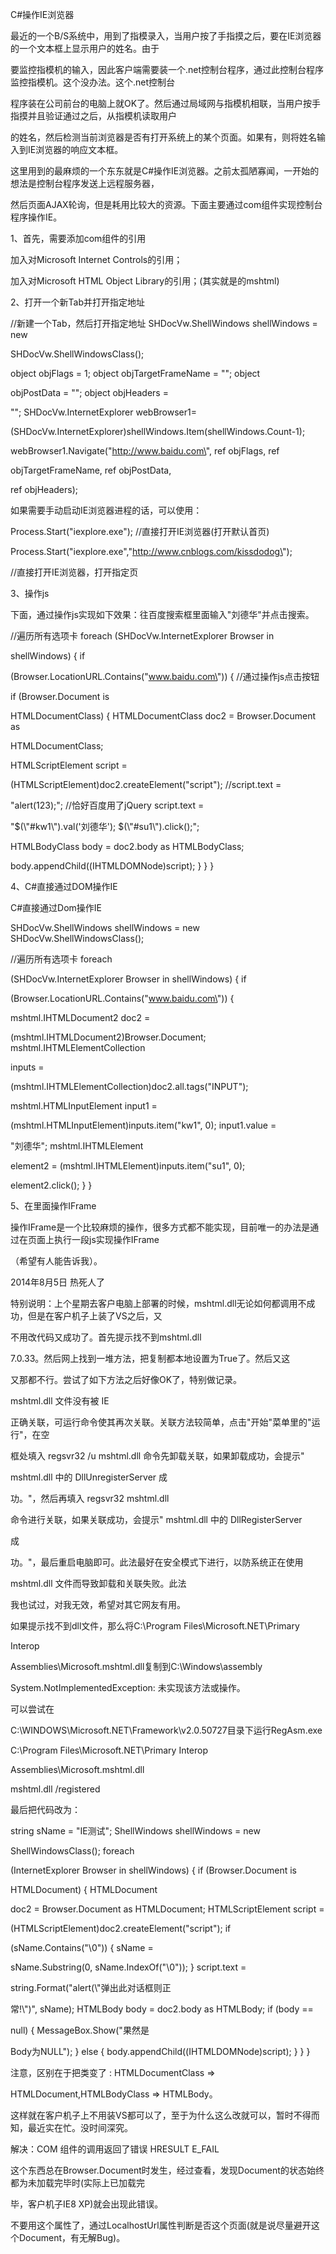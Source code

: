 C#操作IE浏览器

最近的一个B/S系统中，用到了指模录入，当用户按了手指摸之后，要在IE浏览器的一个文本框上显示用户的姓名。由于

要监控指模机的输入，因此客户端需要装一个.net控制台程序，通过此控制台程序监控指模机。这个没办法。这个.net控制台

程序装在公司前台的电脑上就OK了。然后通过局域网与指模机相联，当用户按手指摸并且验证通过之后，从指模机读取用户

的姓名，然后检测当前浏览器是否有打开系统上的某个页面。如果有，则将姓名输入到IE浏览器的响应文本框。

这里用到的最麻烦的一个东东就是C#操作IE浏览器。之前太孤陋寡闻，一开始的想法是控制台程序发送上远程服务器，

然后页面AJAX轮询，但是耗用比较大的资源。下面主要通过com组件实现控制台程序操作IE。

1、首先，需要添加com组件的引用

加入对Microsoft Internet Controls的引用；

加入对Microsoft HTML Object Library的引用；(其实就是的mshtml)

2、打开一个新Tab并打开指定地址

//新建一个Tab，然后打开指定地址 SHDocVw.ShellWindows shellWindows = new

SHDocVw.ShellWindowsClass();

object objFlags = 1; object objTargetFrameName = \"\"; object

objPostData = \"\"; object objHeaders =

\"\"; SHDocVw.InternetExplorer webBrowser1=

(SHDocVw.InternetExplorer)shellWindows.Item(shellWindows.Count-1);

webBrowser1.Navigate(\"http://www.baidu.com\", ref objFlags, ref

objTargetFrameName, ref objPostData,

ref objHeaders);

如果需要手动启动IE浏览器进程的话，可以使用：

Process.Start(\"iexplore.exe\"); //直接打开IE浏览器(打开默认首页)

Process.Start(\"iexplore.exe\",\"http://www.cnblogs.com/kissdodog\");

//直接打开IE浏览器，打开指定页

3、操作js

下面，通过操作js实现如下效果：往百度搜索框里面输入\"刘德华\"并点击搜索。

//遍历所有选项卡 foreach (SHDocVw.InternetExplorer Browser in

shellWindows) { if

(Browser.LocationURL.Contains(\"www.baidu.com\")) { //通过操作js点击按钮

if (Browser.Document is

HTMLDocumentClass) { HTMLDocumentClass doc2 = Browser.Document as

HTMLDocumentClass;

HTMLScriptElement script =

(HTMLScriptElement)doc2.createElement(\"script\"); //script.text =

\"alert(123);\"; //恰好百度用了jQuery script.text =

\"\$(\\\"#kw1\\\").val(\'刘德华\'); \$(\\\"#su1\\\").click();\";

HTMLBodyClass body = doc2.body as HTMLBodyClass;

body.appendChild((IHTMLDOMNode)script); } } }

4、C#直接通过DOM操作IE

C#直接通过Dom操作IE

SHDocVw.ShellWindows shellWindows = new SHDocVw.ShellWindowsClass();

//遍历所有选项卡 foreach

(SHDocVw.InternetExplorer Browser in shellWindows) { if

(Browser.LocationURL.Contains(\"www.baidu.com\")) {

mshtml.IHTMLDocument2 doc2 =

(mshtml.IHTMLDocument2)Browser.Document; mshtml.IHTMLElementCollection

inputs =

(mshtml.IHTMLElementCollection)doc2.all.tags(\"INPUT\");

mshtml.HTMLInputElement input1 =

(mshtml.HTMLInputElement)inputs.item(\"kw1\", 0); input1.value =

\"刘德华\"; mshtml.IHTMLElement

element2 = (mshtml.IHTMLElement)inputs.item(\"su1\", 0);

element2.click(); } }

5、在里面操作IFrame

操作IFrame是一个比较麻烦的操作，很多方式都不能实现，目前唯一的办法是通过在页面上执行一段js实现操作IFrame

（希望有人能告诉我）。

2014年8月5日 热死人了

特别说明：上个星期去客户电脑上部署的时候，mshtml.dll无论如何都调用不成功，但是在客户机子上装了VS之后，又

不用改代码又成功了。首先提示找不到mshtml.dll

7.0.33。然后网上找到一堆方法，把复制都本地设置为True了。然后又这

又那都不行。尝试了如下方法之后好像OK了，特别做记录。

mshtml.dll 文件没有被 IE

正确关联，可运行命令使其再次关联。关联方法较简单，点击"开始"菜单里的"运行"，在空

框处填入 regsvr32 /u mshtml.dll 命令先卸载关联，如果卸载成功，会提示"

mshtml.dll 中的 DllUnregisterServer 成

功。"，然后再填入 regsvr32 mshtml.dll

命令进行关联，如果关联成功，会提示" mshtml.dll 中的 DllRegisterServer

成

功。"，最后重启电脑即可。此法最好在安全模式下进行，以防系统正在使用

mshtml.dll 文件而导致卸载和关联失败。此法

我也试过，对我无效，希望对其它网友有用。

如果提示找不到dll文件，那么将C:\\Program Files\\Microsoft.NET\\Primary

Interop

Assemblies\\Microsoft.mshtml.dll复制到C:\\Windows\\assembly

System.NotImplementedException: 未实现该方法或操作。

可以尝试在

C:\\WINDOWS\\Microsoft.NET\\Framework\\v2.0.50727目录下运行RegAsm.exe

C:\\Program Files\\Microsoft.NET\\Primary Interop

Assemblies\\Microsoft.mshtml.dll

mshtml.dll /registered

最后把代码改为：

string sName = \"IE测试\"; ShellWindows shellWindows = new

ShellWindowsClass(); foreach

(InternetExplorer Browser in shellWindows) { if (Browser.Document is

HTMLDocument) { HTMLDocument

doc2 = Browser.Document as HTMLDocument; HTMLScriptElement script =

(HTMLScriptElement)doc2.createElement(\"script\"); if

(sName.Contains(\"\\0\")) { sName =

sName.Substring(0, sName.IndexOf(\"\\0\")); } script.text =

string.Format(\"alert(\\\"弹出此对话框则正

常!\\\")\", sName); HTMLBody body = doc2.body as HTMLBody; if (body ==

null) { MessageBox.Show(\"果然是

Body为NULL\"); } else { body.appendChild((IHTMLDOMNode)script); } } }

注意，区别在于把类变了 : HTMLDocumentClass =\>

HTMLDocument,HTMLBodyClass =\> HTMLBody。

这样就在客户机子上不用装VS都可以了，至于为什么这么改就可以，暂时不得而知，最近实在忙。没时间深究。

解决：COM 组件的调用返回了错误 HRESULT E_FAIL

这个东西总在Browser.Document时发生，经过查看，发现Document的状态始终都为未加载完毕时(实际上已加载完

毕，客户机子IE8 XP)就会出现此错误。

不要用这个属性了，通过LocalhostUrl属性判断是否这个页面(就是说尽量避开这个Document，有无解Bug)。

